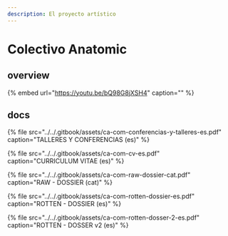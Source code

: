 ```yaml
---
description: El proyecto artístico
---
```


# Colectivo Anatomic

## overview

{% embed url="https://youtu.be/bQ98G8jXSH4" caption="" %}

## docs

{% file src="../../.gitbook/assets/ca-com-conferencias-y-talleres-es.pdf" caption="TALLERES Y CONFERENCIAS \(es\)" %}

{% file src="../../.gitbook/assets/ca-com-cv-es.pdf" caption="CURRICULUM VITAE \(es\)" %}

{% file src="../../.gitbook/assets/ca-com-raw-dossier-cat.pdf" caption="RAW - DOSSIER \(cat\)" %}

{% file src="../../.gitbook/assets/ca-com-rotten-dossier-es.pdf" caption="ROTTEN - DOSSIER \(es\)" %}

{% file src="../../.gitbook/assets/ca-com-rotten-dosser-2-es.pdf" caption="ROTTEN - DOSSER v2 \(es\)" %}



